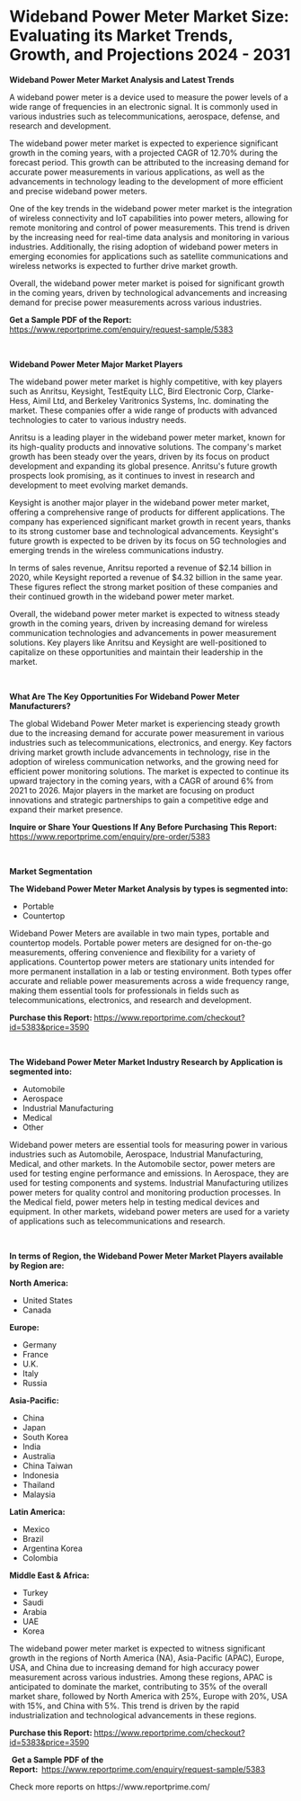 <p><h1>Wideband Power Meter Market Size: Evaluating its Market Trends, Growth, and Projections 2024 - 2031</h1></p><p><strong>Wideband Power Meter Market Analysis and Latest Trends</strong></p>
<p><p>A wideband power meter is a device used to measure the power levels of a wide range of frequencies in an electronic signal. It is commonly used in various industries such as telecommunications, aerospace, defense, and research and development.</p><p>The wideband power meter market is expected to experience significant growth in the coming years, with a projected CAGR of 12.70% during the forecast period. This growth can be attributed to the increasing demand for accurate power measurements in various applications, as well as the advancements in technology leading to the development of more efficient and precise wideband power meters.</p><p>One of the key trends in the wideband power meter market is the integration of wireless connectivity and IoT capabilities into power meters, allowing for remote monitoring and control of power measurements. This trend is driven by the increasing need for real-time data analysis and monitoring in various industries. Additionally, the rising adoption of wideband power meters in emerging economies for applications such as satellite communications and wireless networks is expected to further drive market growth.</p><p>Overall, the wideband power meter market is poised for significant growth in the coming years, driven by technological advancements and increasing demand for precise power measurements across various industries.</p></p>
<p><strong>Get a Sample PDF of the Report:&nbsp;</strong> <a href="https://www.reportprime.com/enquiry/request-sample/5383">https://www.reportprime.com/enquiry/request-sample/5383</a></p>
<p>&nbsp;</p>
<p><strong>Wideband Power Meter Major Market Players</strong></p>
<p><p>The wideband power meter market is highly competitive, with key players such as Anritsu, Keysight, TestEquity LLC, Bird Electronic Corp, Clarke-Hess, Aimil Ltd, and Berkeley Varitronics Systems, Inc. dominating the market. These companies offer a wide range of products with advanced technologies to cater to various industry needs.</p><p>Anritsu is a leading player in the wideband power meter market, known for its high-quality products and innovative solutions. The company's market growth has been steady over the years, driven by its focus on product development and expanding its global presence. Anritsu's future growth prospects look promising, as it continues to invest in research and development to meet evolving market demands.</p><p>Keysight is another major player in the wideband power meter market, offering a comprehensive range of products for different applications. The company has experienced significant market growth in recent years, thanks to its strong customer base and technological advancements. Keysight's future growth is expected to be driven by its focus on 5G technologies and emerging trends in the wireless communications industry.</p><p>In terms of sales revenue, Anritsu reported a revenue of $2.14 billion in 2020, while Keysight reported a revenue of $4.32 billion in the same year. These figures reflect the strong market position of these companies and their continued growth in the wideband power meter market.</p><p>Overall, the wideband power meter market is expected to witness steady growth in the coming years, driven by increasing demand for wireless communication technologies and advancements in power measurement solutions. Key players like Anritsu and Keysight are well-positioned to capitalize on these opportunities and maintain their leadership in the market.</p></p>
<p>&nbsp;</p>
<p><strong>What Are The Key Opportunities For Wideband Power Meter Manufacturers?</strong></p>
<p><p>The global Wideband Power Meter market is experiencing steady growth due to the increasing demand for accurate power measurement in various industries such as telecommunications, electronics, and energy. Key factors driving market growth include advancements in technology, rise in the adoption of wireless communication networks, and the growing need for efficient power monitoring solutions. The market is expected to continue its upward trajectory in the coming years, with a CAGR of around 6% from 2021 to 2026. Major players in the market are focusing on product innovations and strategic partnerships to gain a competitive edge and expand their market presence.</p></p>
<p><strong>Inquire or Share Your Questions If Any Before Purchasing This Report:</strong> <a href="https://www.reportprime.com/enquiry/pre-order/5383">https://www.reportprime.com/enquiry/pre-order/5383</a></p>
<p>&nbsp;</p>
<p><strong>Market Segmentation</strong></p>
<p><strong>The Wideband Power Meter Market Analysis by types is segmented into:</strong></p>
<p><ul><li>Portable</li><li>Countertop</li></ul></p>
<p><p>Wideband Power Meters are available in two main types, portable and countertop models. Portable power meters are designed for on-the-go measurements, offering convenience and flexibility for a variety of applications. Countertop power meters are stationary units intended for more permanent installation in a lab or testing environment. Both types offer accurate and reliable power measurements across a wide frequency range, making them essential tools for professionals in fields such as telecommunications, electronics, and research and development.</p></p>
<p><strong>Purchase this Report:&nbsp;</strong><a href="https://www.reportprime.com/checkout?id=5383&price=3590">https://www.reportprime.com/checkout?id=5383&price=3590</a></p>
<p>&nbsp;</p>
<p><strong>The Wideband Power Meter Market Industry Research by Application is segmented into:</strong></p>
<p><ul><li>Automobile</li><li>Aerospace</li><li>Industrial Manufacturing</li><li>Medical</li><li>Other</li></ul></p>
<p><p>Wideband power meters are essential tools for measuring power in various industries such as Automobile, Aerospace, Industrial Manufacturing, Medical, and other markets. In the Automobile sector, power meters are used for testing engine performance and emissions. In Aerospace, they are used for testing components and systems. Industrial Manufacturing utilizes power meters for quality control and monitoring production processes. In the Medical field, power meters help in testing medical devices and equipment. In other markets, wideband power meters are used for a variety of applications such as telecommunications and research.</p></p>
<p>&nbsp;</p>
<p><strong>In terms of Region, the Wideband Power Meter Market Players available by Region are:</strong></p>
<p>
    <p> <strong> North America: </strong>
        <ul>
            <li>United States</li>
            <li>Canada</li>
        </ul>
        </p> 
    <p> <strong> Europe: </strong>
        <ul>
            <li>Germany</li>
            <li>France</li>
            <li>U.K.</li>
            <li>Italy</li>
            <li>Russia</li>
        </ul>
        </p> 
    <p> <strong> Asia-Pacific: </strong>
        <ul>
            <li>China</li>
            <li>Japan</li>
            <li>South Korea</li>
            <li>India</li>
            <li>Australia</li>
            <li>China Taiwan</li>
            <li>Indonesia</li>
            <li>Thailand</li>
            <li>Malaysia</li>
        </ul>
        </p> 
    <p> <strong> Latin America: </strong>
        <ul>
            <li>Mexico</li>
            <li>Brazil</li>
            <li>Argentina Korea</li>
            <li>Colombia</li>
        </ul>
        </p> 
    <p> <strong> Middle East & Africa: </strong>
        <ul>
            <li>Turkey</li>
            <li>Saudi</li>
            <li>Arabia</li>
            <li>UAE</li>
            <li>Korea</li>
        </ul>
    </p>
    </p>
<p><p>The wideband power meter market is expected to witness significant growth in the regions of North America (NA), Asia-Pacific (APAC), Europe, USA, and China due to increasing demand for high accuracy power measurement across various industries. Among these regions, APAC is anticipated to dominate the market, contributing to 35% of the overall market share, followed by North America with 25%, Europe with 20%, USA with 15%, and China with 5%. This trend is driven by the rapid industrialization and technological advancements in these regions.</p></p>
<p><strong>Purchase this Report: </strong><a href="https://www.reportprime.com/checkout?id=5383&price=3590">https://www.reportprime.com/checkout?id=5383&price=3590</a></p>
<p>&nbsp;<strong>Get a Sample PDF of the Report:&nbsp;&nbsp;</strong><a href="https://www.reportprime.com/enquiry/request-sample/5383">https://www.reportprime.com/enquiry/request-sample/5383</a></p>
<p><strong></strong></p>
<p>Check more reports on https://www.reportprime.com/</p>
